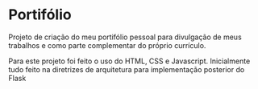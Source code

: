# Portifólio
Projeto de criação do meu portifólio pessoal para divulgação de meus trabalhos e como parte complementar do próprio currículo.

Para este projeto foi feito o uso do HTML, CSS e Javascript. Inicialmente tudo feito na diretrizes de arquitetura para implementação posterior do Flask
